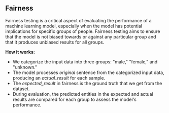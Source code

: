 
<div class="h3-box" markdown="1">

## Fairness

Fairness testing is a critical aspect of evaluating the performance of a machine learning model, especially when the model has potential implications for specific groups of people. Fairness testing aims to ensure that the model is not biased towards or against any particular group and that it produces unbiased results for all groups.

**How it works:**

- We categorize the input data into three groups: "male," "female," and "unknown."
- The model processes *original* sentence from the categorized input data, producing an *actual_result* for each sample.
- The *expected_result* in fairness is the ground truth that we get from the dataset.
- During evaluation, the predicted entities in the expected and actual results are compared for each group to assess the model's performance.

</div>